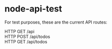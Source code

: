# node-api-test
For test purposes, these are the current API routes:

HTTP GET /api <br>
HTTP POST /api/todos <br>
HTTP GET /api/todos
